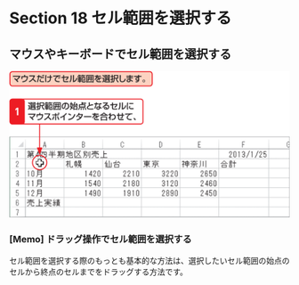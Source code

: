 # Section 18 セル範囲を選択する

## マウスやキーボードでセル範囲を選択する

![](001.png)

### [Memo] ドラッグ操作でセル範囲を選択する

セル範囲を選択する際のもっとも基本的な方法は、選択したいセル範囲の始点のセルから終点のセルまでをドラッグする方法です。
